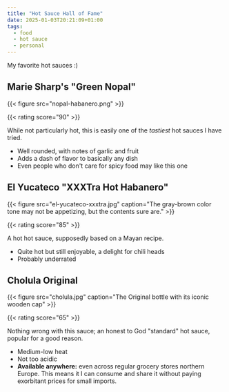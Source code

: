 ```yaml
---
title: "Hot Sauce Hall of Fame"
date: 2025-01-03T20:21:09+01:00
tags:
  - food
  - hot sauce
  - personal
---
```


My favorite hot sauces :)

## Marie Sharp's "Green Nopal"

{{< figure src="nopal-habanero.png" >}}

{{< rating score="90" >}}

While not particularly hot, this is easily one of the *tastiest* hot sauces I have tried.

* Well rounded, with notes of garlic and fruit
* Adds a dash of flavor to basically any dish
* Even people who don't care for spicy food may like this one

## El Yucateco "XXXTra Hot Habanero"

{{< figure src="el-yucateco-xxxtra.jpg" caption="The gray-brown color tone may not be appetizing, but the contents sure are." >}}

{{< rating score="85" >}}

A hot hot sauce, supposedly based on a Mayan recipe.

* Quite hot but still enjoyable, a delight for chili heads
* Probably underrated

## Cholula Original

{{< figure src="cholula.jpg" caption="The Original bottle with its iconic wooden cap" >}}

{{< rating score="65" >}}

Nothing wrong with this sauce; an honest to God "standard" hot sauce, popular for a good reason.

* Medium-low heat
* Not too acidic
* **Available anywhere:** even across regular grocery stores northern Europe. This means it I can consume and share it without paying exorbitant prices for small imports.
